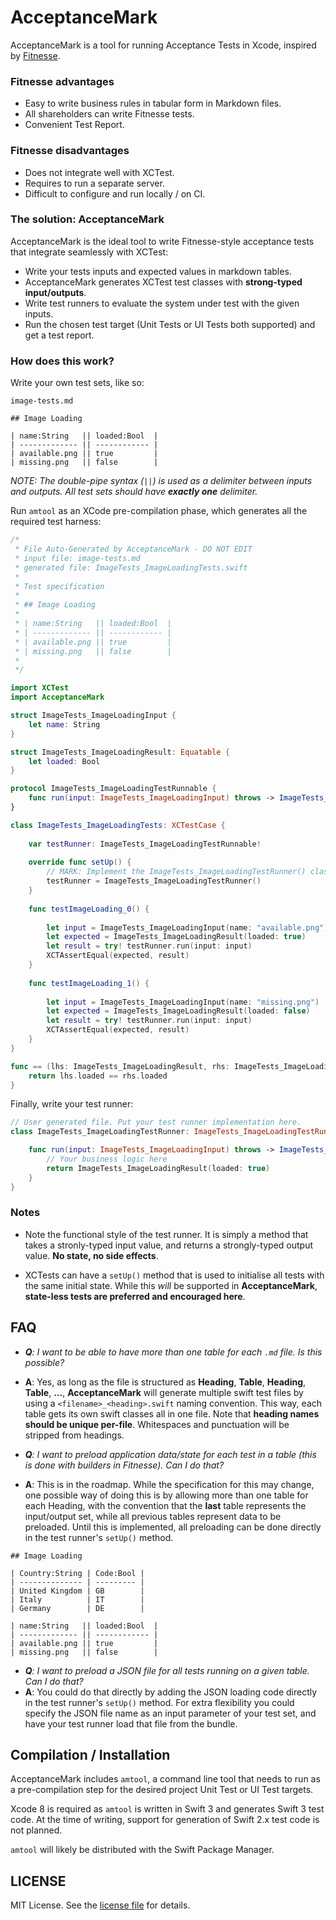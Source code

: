 # AcceptanceMark

AcceptanceMark is a tool for running Acceptance Tests in Xcode, inspired by [Fitnesse](http://fitnesse.org/).

### Fitnesse advantages

* Easy to write business rules in tabular form in Markdown files.
* All shareholders can write Fitnesse tests.
* Convenient Test Report.

### Fitnesse disadvantages

* Does not integrate well with XCTest.
* Requires to run a separate server.
* Difficult to configure and run locally / on CI.

### The solution: AcceptanceMark

AcceptanceMark is the ideal tool to write Fitnesse-style acceptance tests that integrate seamlessly with XCTest:

* Write your tests inputs and expected values in markdown tables.
* AcceptanceMark generates XCTest test classes with **strong-typed input/outputs**. 
* Write test runners to evaluate the system under test with the given inputs.
* Run the chosen test target (Unit Tests or UI Tests both supported) and get a test report.

### How does this work?

Write your own test sets, like so:

```
image-tests.md

## Image Loading

| name:String   || loaded:Bool  |
| ------------- || ------------ |
| available.png || true         |
| missing.png   || false        |
```

_NOTE: The double-pipe syntax (`||`) is used as a delimiter between inputs and outputs. All test sets should have **exactly one** delimiter._

Run `amtool` as an XCode pre-compilation phase, which generates all the required test harness:

```swift
/*
 * File Auto-Generated by AcceptanceMark - DO NOT EDIT
 * input file: image-tests.md
 * generated file: ImageTests_ImageLoadingTests.swift
 *
 * Test specification
 *
 * ## Image Loading
 *
 * | name:String   || loaded:Bool  |
 * | ------------- || ------------ |
 * | available.png || true         |
 * | missing.png   || false        |
 *
 */

import XCTest
import AcceptanceMark

struct ImageTests_ImageLoadingInput {
    let name: String
}

struct ImageTests_ImageLoadingResult: Equatable {
    let loaded: Bool
}

protocol ImageTests_ImageLoadingTestRunnable {
    func run(input: ImageTests_ImageLoadingInput) throws -> ImageTests_ImageLoadingResult
}

class ImageTests_ImageLoadingTests: XCTestCase {
    
    var testRunner: ImageTests_ImageLoadingTestRunnable!
    
    override func setUp() {
        // MARK: Implement the ImageTests_ImageLoadingTestRunner() class!
        testRunner = ImageTests_ImageLoadingTestRunner()
    }
    
    func testImageLoading_0() {
        
        let input = ImageTests_ImageLoadingInput(name: "available.png")
        let expected = ImageTests_ImageLoadingResult(loaded: true)
        let result = try! testRunner.run(input: input)
        XCTAssertEqual(expected, result)
    }
    
    func testImageLoading_1() {
        
        let input = ImageTests_ImageLoadingInput(name: "missing.png")
        let expected = ImageTests_ImageLoadingResult(loaded: false)
        let result = try! testRunner.run(input: input)
        XCTAssertEqual(expected, result)
    }
}

func == (lhs: ImageTests_ImageLoadingResult, rhs: ImageTests_ImageLoadingResult) -> Bool {
    return lhs.loaded == rhs.loaded
}
```

Finally, write your test runner:

```swift
// User generated file. Put your test runner implementation here.
class ImageTests_ImageLoadingTestRunner: ImageTests_ImageLoadingTestRunnable {

    func run(input: ImageTests_ImageLoadingInput) throws -> ImageTests_ImageLoadingResult {
        // Your business logic here
        return ImageTests_ImageLoadingResult(loaded: true)
    }
}
```

### Notes

* Note the functional style of the test runner. It is simply a method that takes a stronly-typed input value, and returns a strongly-typed output value. **No state, no side effects**.

* XCTests can have a `setUp()` method that is used to initialise all tests with the same initial state. While this _will_ be supported in **AcceptanceMark**, **state-less tests are preferred and encouraged here**.

## FAQ

* _**Q**: I want to be able to have more than one table for each `.md` file. Is this possible?_
* **A**: Yes, as long as the file is structured as **Heading**, **Table**, **Heading**, **Table**, **...**, **AcceptanceMark** will generate multiple swift test files by using a `<filename>_<heading>.swift` naming convention. This way, each table gets its own swift classes all in one file. Note that **heading names should be unique per-file**. Whitespaces and punctuation will be stripped from headings.

* _**Q**: I want to preload application data/state for each test in a table (this is done with builders in Fitnesse). Can I do that?_
* **A**: This is in the roadmap. While the specification for this may change, one possible way of doing this is by allowing more than one table for each Heading, with the convention that the **last** table represents the input/output set, while all previous tables represent data to be preloaded.
Until this is implemented, all preloading can be done directly in the test runner's `setUp()` method.

```
## Image Loading

| Country:String | Code:Bool |
| -------------- | --------- |
| United Kingdom | GB        |
| Italy          | IT        |
| Germany        | DE        |
 
| name:String   || loaded:Bool  |
| ------------- || ------------ |
| available.png || true         |
| missing.png   || false        |

```

* _**Q**: I want to preload a JSON file for all tests running on a given table. Can I do that?_
* **A**: You could do that directly by adding the JSON loading code directly in the test runner's `setUp()` method. For extra flexibility you could specify the JSON file name as an input parameter of your test set, and have your test runner load that file from the bundle.

## Compilation / Installation

AcceptanceMark includes `amtool`, a command line tool that needs to run as a pre-compilation step for the desired project Unit Test or UI Test targets.

Xcode 8 is required as `amtool` is written in Swift 3 and generates Swift 3 test code. At the time of writing, support for generation of Swift 2.x test code is not planned.

`amtool` will likely be distributed with the Swift Package Manager.

## LICENSE

MIT License. See the [license file](LICENSE.md) for details.

